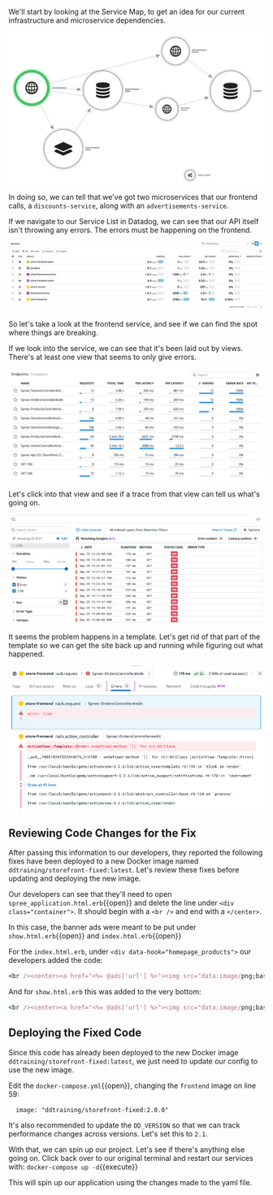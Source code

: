 We'll start by looking at the Service Map, to get an idea for our current infrastructure and microservice dependencies.

![Datadog Service Map](./assets/service-map.png)

In doing so, we can tell that we've got two microservices that our frontend calls, a `discounts-service`, along with an `advertisements-service`.

If we navigate to our Service List in Datadog, we can see that our API itself isn't throwing any errors. The errors must be happening on the frontend.

![Services List](./assets/problematic-service.gif)

So let's take a look at the frontend service, and see if we can find the spot where things are breaking.

If we look into the service, we can see that it's been laid out by views. There's at least one view that seems to only give errors.

![Endpoints](./assets/store-frontend_endpoints.png)

Let's click into that view and see if a trace from that view can tell us what's going on.

![Problematic Traces](./assets/store-frontend_Spree_OrdersController-trace-errors.png)

It seems the problem happens in a template. Let's get rid of that part of the template so we can get the site back up and running while figuring out what happened.

![Trace Errors](./assets/trace-details-error-message.png)

## Reviewing Code Changes for the Fix

After passing this information to our developers, they reported the following fixes have been deployed to a new Docker image named `ddtraining/storefront-fixed:latest`. Let's review these fixes before updating and deploying the new image.

Our developers can see that they'll need to open `spree_application.html.erb`{{open}} and delete the line under `<div class="container">`. It should begin with a `<br />` and end with a `</center>`.

In this case, the banner ads were meant to be put under `show.html.erb`{{open}} and `index.html.erb`{{open}}

For the `index.html.erb`, under `<div data-hook="homepage_products">` our developers added the code:

```ruby
<br /><center><a href="<%= @ads['url'] %>"><img src="data:image/png;base64,<%= @ads['base64'] %>" /></a></center>

```

And for `show.html.erb` this was added to the very bottom:

```ruby 
<br /><center><a href="<%= @ads['url'] %>"><img src="data:image/png;base64,<%= @ads['base64'] %>" /></a></center><br />
```

## Deploying the Fixed Code

Since this code has already been deployed to the new Docker image `ddtraining/storefront-fixed:latest`, we just need to update our config to use the new image.

Edit the `docker-compose.yml`{{open}}, changing the `frontend` image on line 59:

```
  image: "ddtraining/storefront-fixed:2.0.0"
```

It's also recommended to update the `DD_VERSION` so that we can track performance changes across versions. Let's set this to `2.1`.

With that, we can spin up our project. Let's see if there's anything else going on. Click back over to our original terminal and restart our services with: `docker-compose up -d`{{execute}}

This will spin up our application using the changes made to the yaml file.
